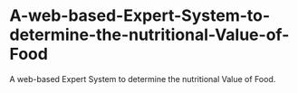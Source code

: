 # A-web-based-Expert-System-to-determine-the-nutritional-Value-of-Food
A web-based Expert System to determine the nutritional Value of Food.
